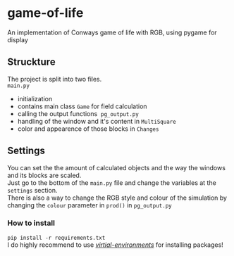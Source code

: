 # game-of-life 
An implementation of Conways game of life with RGB, using pygame for display

## Struckture
The project is split into two files.  
`main.py`
* initialization
* contains main class `Game` for field calculation
* calling the output functions
‌
`pg_output.py`  
* handling of the window and it's content in `MultiSquare`
* color and appearence of those blocks in `Changes`

## Settings
You can set the the amount of calculated objects and the way the windows and its blocks are scaled.  
Just go to the bottom of the `main.py` file and change the variables at the `settings` section.  
‌
There is also a way to change the RGB style and colour of the simulation by changing the `colour` parameter in `prod()` in `pg_output.py`

### How to install
`pip install -r requirements.txt`  
I do highly recommend to use [_virtial-environments_](https://packaging.python.org/guides/installing-using-pip-and-virtual-environments/#creating-a-virtual-environment) for installing packages!


